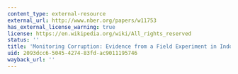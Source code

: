 ```yaml
---
content_type: external-resource
external_url: http://www.nber.org/papers/w11753
has_external_license_warning: true
license: https://en.wikipedia.org/wiki/All_rights_reserved
status: ''
title: 'Monitoring Corruption: Evidence from a Field Experiment in Indonesia'
uid: 2093dcc6-5045-4274-83fd-ac9011195746
wayback_url: ''
---
```

